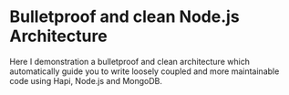 # Bulletproof and clean Node.js Architecture
Here I demonstration a bulletproof and clean architecture which automatically guide you to write loosely coupled and more maintainable code using Hapi, Node.js and MongoDB.
